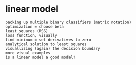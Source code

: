 # linear model

    packing up multiple binary classifiers (matrix notation)
    optimization = choose beta
    least squares (RSS)
    loss function, visually
    find minimum = set derivatives to zero
    analytical solution to least squares
    visuallizing (again) the decision boundary
    more visual examples
    is a linear model a good model?

